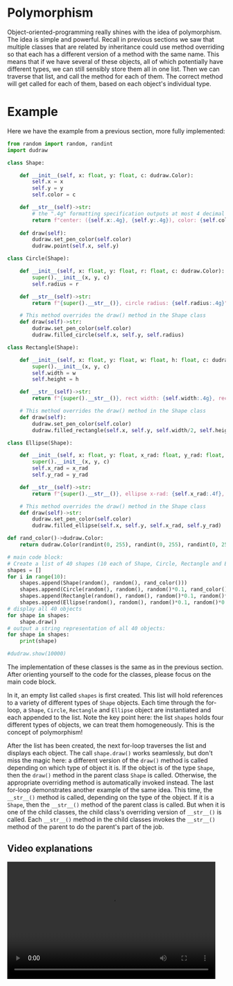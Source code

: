 # Polymorphism

Object-oriented-programming really shines with the idea of polymorphism. The idea is simple and powerful. Recall in previous sections we saw that multiple classes that are related by inheritance could use method overriding so that each has a different version of a method with the same name. This means that if we have several of these objects, all of which potentially have different types, we can still sensibly store them all in one list. Then we can traverse that list, and call the method for each of them. The correct method will get called for each of them, based on each object's individual type.

# Example

Here we have the example from a previous section, more fully implemented:
```python
from random import random, randint 
import dudraw

class Shape:

    def __init__(self, x: float, y: float, c: dudraw.Color):
        self.x = x
        self.y = y
        self.color = c

    def __str__(self)->str:
        # the ".4g" formatting specification outputs at most 4 decimal places
        return f"center: ({self.x:.4g}, {self.y:.4g}), color: {self.color}"
    
    def draw(self):
        dudraw.set_pen_color(self.color)
        dudraw.point(self.x, self.y)

class Circle(Shape):

    def __init__(self, x: float, y: float, r: float, c: dudraw.Color):
        super().__init__(x, y, c)
        self.radius = r

    def __str__(self)->str:
        return f"{super().__str__()}, circle radius: {self.radius:.4g}"

    # This method overrides the draw() method in the Shape class
    def draw(self)->str:
        dudraw.set_pen_color(self.color)
        dudraw.filled_circle(self.x, self.y, self.radius)

class Rectangle(Shape):

    def __init__(self, x: float, y: float, w: float, h: float, c: dudraw.Color):
        super().__init__(x, y, c)
        self.width = w
        self.height = h

    def __str__(self)->str:
        return f"{super().__str__()}, rect width: {self.width:.4g}, rect height: {self.height:.4g}"

    # This method overrides the draw() method in the Shape class
    def draw(self):
        dudraw.set_pen_color(self.color)
        dudraw.filled_rectangle(self.x, self.y, self.width/2, self.height/2)

class Ellipse(Shape):

    def __init__(self, x: float, y: float, x_rad: float, y_rad: float, c: dudraw.Color):
        super().__init__(x, y, c)
        self.x_rad = x_rad
        self.y_rad = y_rad

    def __str__(self)->str:
        return f"{super().__str__()}, ellipse x-rad: {self.x_rad:.4f}, y-rad: {self.y_rad:.4f}"

    # This method overrides the draw() method in the Shape class
    def draw(self)->str:
        dudraw.set_pen_color(self.color)
        dudraw.filled_ellipse(self.x, self.y, self.x_rad, self.y_rad)

def rand_color()->dudraw.Color:
    return dudraw.Color(randint(0, 255), randint(0, 255), randint(0, 255))

# main code block:
# Create a list of 40 shapes (10 each of Shape, Circle, Rectangle and Ellipse objects)
shapes = []
for i in range(10):
    shapes.append(Shape(random(), random(), rand_color()))
    shapes.append(Circle(random(), random(), random()*0.1, rand_color()))
    shapes.append(Rectangle(random(), random(), random()*0.1, random()*0.1, rand_color()))
    shapes.append(Ellipse(random(), random(), random()*0.1, random()*0.1, rand_color()))
# display all 40 objects
for shape in shapes:
    shape.draw()
# output a string representation of all 40 objects:
for shape in shapes:
    print(shape)

#dudraw.show(10000)
```
The implementation of these classes is the same as in the previous section. 
After orienting yourself to the code for the classes, please focus on the main code block.

In it, an empty list called `shapes` is first created. 
This list will hold references to a variety of different types of `Shape` objects.
Each time through the for-loop, a `Shape`, `Circle`, `Rectangle` and `Ellipse` object are instantiated and each appended to the list.
Note the key point here: the list `shapes` holds four different types of objects, we can treat them homogeneously. 
This is the concept of polymorphism!

After the list has been created, the next for-loop traverses the list and displays each object. 
The call `shape.draw()` works seamlessly, but don't miss the magic here: a different version of the `draw()` method is called depending on which type of object it is.
If the object is of the type `Shape`, then the `draw()` method in the parent class `Shape` is called. 
Otherwise, the appropriate overriding method is automatically invoked instead.
The last for-loop demonstrates another example of the same idea. 
This time, the `__str__()` method is called, depending on the type of the object.
If it is a `Shape`, then the `__str__()` method of the parent class is called.
But when it is one of the child classes, the child class's overriding version of `__str__()` is called. 
Each `__str__()` method in the child classes invokes the `__str__()` method of the parent to do the parent's part of the job.

## Video explanations

<video src="https://cs.du.edu/~ftl/1352/videos/inheritance/polymorphism.mp4" width="480" height="270" controls></video>

